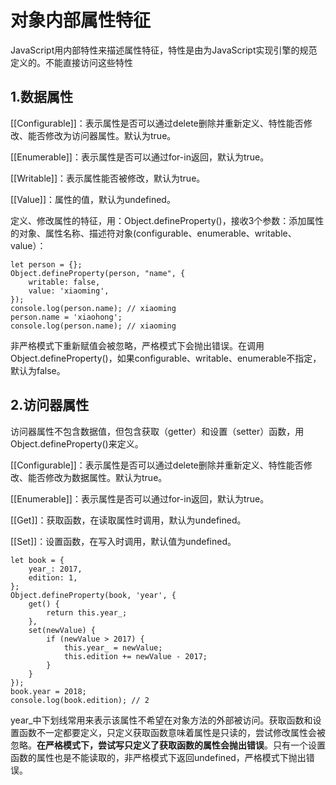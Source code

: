 # 对象内部属性特征

JavaScript用内部特性来描述属性特征，特性是由为JavaScript实现引擎的规范定义的。不能直接访问这些特性

## 1.数据属性

[[Configurable]]：表示属性是否可以通过delete删除并重新定义、特性能否修改、能否修改为访问器属性。默认为true。

[[Enumerable]]：表示属性是否可以通过for-in返回，默认为true。

[[Writable]]：表示属性能否被修改，默认为true。

[[Value]]：属性的值，默认为undefined。

定义、修改属性的特征，用：Object.defineProperty()，接收3个参数：添加属性的对象、属性名称、描述符对象(configurable、enumerable、writable、value）：

```
let person = {};
Object.defineProperty(person, "name", {
    writable: false,
    value: 'xiaoming',
});
console.log(person.name); // xiaoming
person.name = 'xiaohong';
console.log(person.name); // xiaoming
```

非严格模式下重新赋值会被忽略，严格模式下会抛出错误。在调用Object.defineProperty()，如果configurable、writable、enumerable不指定，默认为false。

## 2.访问器属性

访问器属性不包含数据值，但包含获取（getter）和设置（setter）函数，用Object.defineProperty()来定义。

[[Configurable]]：表示属性是否可以通过delete删除并重新定义、特性能否修改、能否修改为数据属性。默认为true。

[[Enumerable]]：表示属性是否可以通过for-in返回，默认为true。

[[Get]]：获取函数，在读取属性时调用，默认为undefined。

[[Set]]：设置函数，在写入时调用，默认值为undefined。

```
let book = {
    year_: 2017,
    edition: 1,
};
Object.defineProperty(book, 'year', {
    get() {
    	return this.year_;
    },
    set(newValue) {
        if (newValue > 2017) {
            this.year_ = newValue;
            this.edition += newValue - 2017;
        }
    }
});
book.year = 2018;
console.log(book.edition); // 2
```

year_中下划线常用来表示该属性不希望在对象方法的外部被访问。获取函数和设置函数不一定都要定义，只定义获取函数意味着属性是只读的，尝试修改属性会被忽略。**在严格模式下，尝试写只定义了获取函数的属性会抛出错误**。只有一个设置函数的属性也是不能读取的，非严格模式下返回undefined，严格模式下抛出错误。
